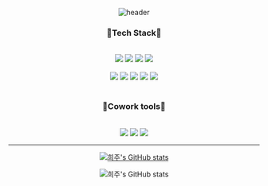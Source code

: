 

<div align='center'>

![header](https://capsule-render.vercel.app/api?type=waving&color=gradient&height=250&section=header&text=Hello,🐱I'm%20Heeju%20Park%20|%20Software%20Engineer&fontSize=35)  

  
  <h3>📌Tech Stack📌</h3>
    <br/>
  <div>
<img src="https://img.shields.io/badge/HTML5-E34F26?style=flat&logo=HTML5&logoColor=white"/>  
<img src="https://img.shields.io/badge/JavaScript-F7DF1E?style=flat&logo=JavaScript&logoColor=white"/>  
<img src="https://img.shields.io/badge/React-61DAFB?style=flat&logo=React&logoColor=white"/>
<img src="https://img.shields.io/badge/Vue.js-4FC08D?style=flat&logo=Vue.js&logoColor=white"/>  
 </div>
  <br/>
   <div>
<img src="https://img.shields.io/badge/Python-3776AB?style=flat&logo=Python&logoColor=white"/>  
<img src="https://img.shields.io/badge/Django-092E20?style=flat&logo=Django&logoColor=white"/>  
<img src="https://img.shields.io/badge/pandas-150458?style=flat&logo=pandas&logoColor=white"/>  
<img src="https://img.shields.io/badge/MongoDB-47A248?style=flat&logo=MongoDB&logoColor=white"/>  
<img src="https://img.shields.io/badge/SQLite-003B57?style=flat&logo=SQLite&logoColor=white"/>  
   </div>
    <br/>
    <h3>📌Cowork tools📌</h3> 
    <br/>
  <div>
    <img src="https://img.shields.io/badge/GitLab-FC6D26?style=flat&logo=GitLab&logoColor=white"/>  
    <img src="https://img.shields.io/badge/GitHub-181717?style=flat&logo=GitHub&logoColor=white"/>  
    <img src="https://img.shields.io/badge/Notion-000000?style=flat&logo=Notion&logoColor=white"/>  
  </div>
  
<hr>
  

 <div float="left"> 
  
[![희주's GitHub stats](https://github-readme-stats.vercel.app/api?username=heejucherish&theme=tokyonight)](https://github.com/anuraghazra/github-readme-stats)

  </div>
  <div float="left"> 
  
![희주's GitHub stats](https://github-readme-stats.vercel.app/api/top-langs/?username=heejucherish&layout=compact&theme=tokyonight)

  </div>

   
</div>
